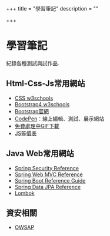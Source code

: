 +++
title = "學習筆記"
description = ""

+++

# 學習筆記
紀錄各種測試與試作品.

## Html-Css-Js常用網站

- [CSS w3schools](https://www.w3schools.com/cssref/css_selectors.asp)
- [Bootstrap4 w3schools](https://www.w3schools.com/bootstrap4/bootstrap_ref_all_classes.asp)
- [Bootstrap官網](https://getbootstrap.com/)
- [CodePen](https://codepen.io/)：線上編輯、測試、展示網站
- [免費處理中GIF下載](http://ajaxload.info/)
- [JS等價表](https://dorey.github.io/JavaScript-Equality-Table/)



## Java Web常用網站

- [Spring Security Reference](<https://docs.spring.io/spring-security/site/docs/5.1.5.RELEASE/reference/htmlsingle/>)
- [Spring Web MVC Reference](<https://docs.spring.io/spring/docs/5.1.5.RELEASE/spring-framework-reference/web.html#mvc>)
- [Spring Boot Reference Guide](<https://docs.spring.io/spring-boot/docs/2.1.3.RELEASE/reference/htmlsingle/>)
- [Spring Data JPA Reference](https://docs.spring.io/spring-data/jpa/docs/current/reference/html/)
- [Lombok](https://projectlombok.org/)



## 資安相關

- [OWSAP](https://www.owasp.org/index.php/Main_Page)